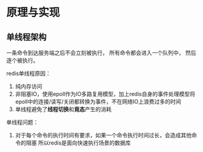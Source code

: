 # 原理与实现


## 单线程架构

一条命令到达服务端之后不会立刻被执行，
所有命令都会进入一个队列中，
然后逐个被执行。

redis单线程原因：
1. 纯内存访问
2. 非阻塞IO，使用epoll作为IO多路复用模型，加上redis自身的事件处理模型将epoll中的连接/读写/关闭都转换为事件，不在网络IO上浪费过多的时间
3. 单线程避免了**线程切换**和**竟态**产生的消耗

单线程问题：
1. 对于每个命令的执行时间有要求，如果一个命令执行时间过长，会造成其他命令的阻塞
所以redis是面向快速执行场景的数据库
